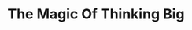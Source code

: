 ---
title: "The Magic Of Thinking Big"
description: 'Buku tentang pragmatist positive optimis. Dari kecil, saya sudah datang dengan dosis **optimisme** yang _turah_. Dan buku ini (ditulis di tahun 1980an, adalah tipe buku yang malah membuat stoknya meluap.'
cover: "images/reading/the-magic-of-thinking-big.jpeg"
publishDate: 2020-10-14
authors: "David Schwartz"
categories: ["self-mastery & growth"]
---